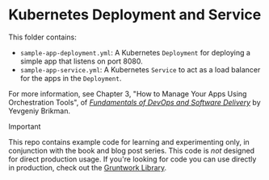 # Kubernetes Deployment and Service

This folder contains:

* `sample-app-deployment.yml`: A Kubernetes `Deployment` for deploying a simple app that listens on port 8080.
* `sample-app-service.yml`: A Kubernetes `Service` to act as a load balancer for the apps in the `Deployment`.

For more information, see Chapter 3, "How to Manage Your Apps Using Orchestration Tools", of
[_Fundamentals of DevOps and Software Delivery_](https://www.fundamentals-of-devops.com) by Yevgeniy Brikman.

> [!IMPORTANT]  
> This repo contains example code for learning and experimenting only, in conjunction with the book and blog post
> series. This code is _not_ designed for direct production usage. If you're looking for code you can use directly in
> production, check out the [Gruntwork Library](https://www.gruntwork.io/products/library).
